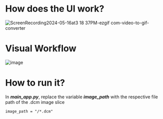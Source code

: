 # How does the UI work?
![ScreenRecording2024-05-16at3 18 37PM-ezgif com-video-to-gif-converter](https://github.com/kalamity0513/A-Study-of-the-Cobb-s-Axis/assets/115133535/b8133f47-fea4-4a77-ac7b-2326ecc623b9) 

# Visual Workflow
![image](https://github.com/kalamity0513/A-Study-of-the-Cobb-s-Axis/assets/115133535/dc94fa76-51d9-4201-8468-d3871a0bbccf)

# How to run it?
In **_main_app.py_**, replace the variable **_image_path_** with the respective file path of the .dcm image slice
```
image_path = "/*.dcm"
```


